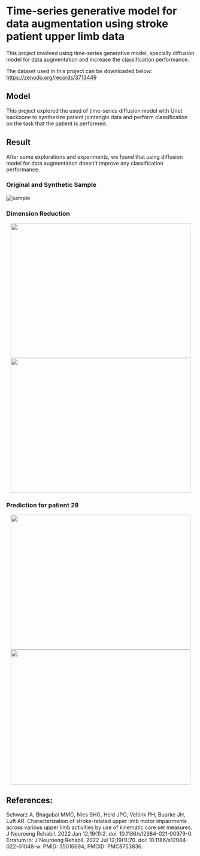 # Time-series generative model for data augmentation using stroke patient upper limb data

This project involved using time-series generative model, specially diffusion model for data augmentation and increase the classification performance.

The dataset used in this project can be downloaded below:
https://zenodo.org/records/3713449

## Model

This project explored the used of time-series diffusion model with Unet backbone to synthesize patient jointangle data and perform classification on the task that the patient is performed.

## Result

After some explorations and experiments, we found that using diffusion model for data augmentation doesn't improve any classification performance.

### Original and Synthetic Sample
![sample](https://github.com/user-attachments/assets/2eddc343-5cbf-4dd2-bc46-9773e4b23d28)

### Dimension Reduction
<p float="left" align="middle">
<img src="https://github.com/user-attachments/assets/c585c446-f967-4cb3-8888-ecae5eca8874" width="480" height="360">
<img src="https://github.com/user-attachments/assets/5ef01272-b3ae-451c-85ee-898bc281be46" width="480" height="360">
</p>






### Prediction for patient 28
<p float="left" align="middle">
<img src="https://github.com/user-attachments/assets/7496e702-0919-42af-936c-c14f48b47f62" width="480" height="360">
<img src="https://github.com/user-attachments/assets/338cd4d1-971f-4665-979f-7a41c85fd717" width="480" height="360">
</p>



## References:
Schwarz A, Bhagubai MMC, Nies SHG, Held JPO, Veltink PH, Buurke JH, Luft AR. Characterization of stroke-related upper limb motor impairments across various upper limb activities by use of kinematic core set measures. J Neuroeng Rehabil. 2022 Jan 12;19(1):2. doi: 10.1186/s12984-021-00979-0. Erratum in: J Neuroeng Rehabil. 2022 Jul 12;19(1):70. doi: 10.1186/s12984-022-01048-w. PMID: 35016694; PMCID: PMC8753836.
